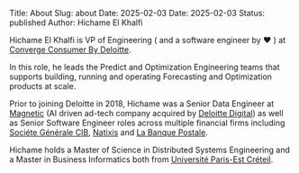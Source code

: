 Title: About
Slug: about
Date: 2025-02-03
Date: 2025-02-03
Status: published
Author: Hichame El Khalfi


Hichame El Khalfi is VP of Engineering ( and a software engineer by :heart: ) at [Converge Consumer By Deloitte](https://www2.deloitte.com/us/en/industries/consumer-industry.html?icid=top_consumer-industry).

In this role, he leads the Predict and Optimization Engineering teams that supports building, running and operating Forecasting and Optimization products at scale.

Prior to joining Deloitte in 2018, Hichame was a Senior Data Engineer at [Magnetic](https://www.prnewswire.com/news-releases/deloitte-acquires-magnetics-artificial-intelligence-platform-business-300709565.html)
(AI driven ad-tech company acquired by [Deloitte Digital](https://www.deloittedigital.com/us/en.html))
as well as Senior Software Engineer roles across multiple financial firms including [Sociéte Générale CIB](https://americas.societegenerale.com/en/solutions-for-our-clients/corporate-investment-banking/), [Natixis](https://natixis.groupebpce.com) and [La Banque Postale](https://www.labanquepostale.fr).

Hichame holds a Master of Science in Distributed Systems Engineering and a Master in Business Informatics
both from [Université Paris-Est Créteil](https://www.u-pec.fr).